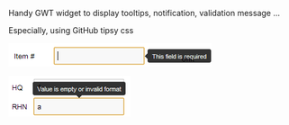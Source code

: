 Handy GWT widget to display tooltips, notification, validation message ...

Especially, using GitHub tipsy css

![Alt text](screenshots/left.PNG?raw=true)

![Alt text](screenshots/top.PNG?raw=true)
